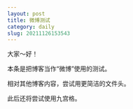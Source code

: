 ```yaml
---
layout: post
title: 微博测试
category: daily
slug: 20211126153543
---
```


大家～好！

本条是把博客当作“微博”使用的测试。

相对其他博客内容，尝试用更简洁的文件头。

此后还将尝试使用九宫格。